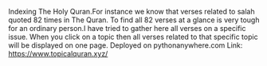 Indexing The Holy Quran.For instance we know that verses related to salah quoted 82 times in The Quran. To find all 82 verses at a glance is very tough for an ordinary person.I have tried to gather here  all verses on a specific issue. When you click on a topic then all verses related to that specific topic will be displayed on one page.
Deployed on pythonanywhere.com 
Link: https://www.topicalquran.xyz/
